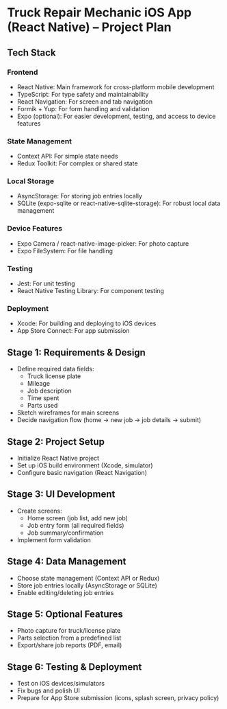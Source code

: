 # Truck Repair Mechanic iOS App (React Native) – Project Plan

## Tech Stack

### Frontend
- React Native: Main framework for cross-platform mobile development
- TypeScript: For type safety and maintainability
- React Navigation: For screen and tab navigation
- Formik + Yup: For form handling and validation
- Expo (optional): For easier development, testing, and access to device features

### State Management
- Context API: For simple state needs
- Redux Toolkit: For complex or shared state

### Local Storage
- AsyncStorage: For storing job entries locally
- SQLite (expo-sqlite or react-native-sqlite-storage): For robust local data management

### Device Features
- Expo Camera / react-native-image-picker: For photo capture
- Expo FileSystem: For file handling

### Testing
- Jest: For unit testing
- React Native Testing Library: For component testing

### Deployment
- Xcode: For building and deploying to iOS devices
- App Store Connect: For app submission

## Stage 1: Requirements & Design
- Define required data fields:
  - Truck license plate
  - Mileage
  - Job description
  - Time spent
  - Parts used
- Sketch wireframes for main screens
- Decide navigation flow (home → new job → job details → submit)

## Stage 2: Project Setup
- Initialize React Native project
- Set up iOS build environment (Xcode, simulator)
- Configure basic navigation (React Navigation)

## Stage 3: UI Development
- Create screens:
  - Home screen (job list, add new job)
  - Job entry form (all required fields)
  - Job summary/confirmation
- Implement form validation

## Stage 4: Data Management
- Choose state management (Context API or Redux)
- Store job entries locally (AsyncStorage or SQLite)
- Enable editing/deleting job entries

## Stage 5: Optional Features
- Photo capture for truck/license plate
- Parts selection from a predefined list
- Export/share job reports (PDF, email)

## Stage 6: Testing & Deployment
- Test on iOS devices/simulators
- Fix bugs and polish UI
- Prepare for App Store submission (icons, splash screen, privacy policy)
